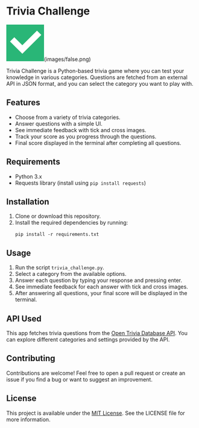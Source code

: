 # Trivia Challenge

![Trick and Cross Images](images/true.png)(images/false.png)

Trivia Challenge is a Python-based trivia game where you can test your knowledge in various categories. Questions are fetched from an external API in JSON format, and you can select the category you want to play with.

## Features

- Choose from a variety of trivia categories.
- Answer questions with a simple UI.
- See immediate feedback with tick and cross images.
- Track your score as you progress through the questions.
- Final score displayed in the terminal after completing all questions.

## Requirements

- Python 3.x
- Requests library (install using `pip install requests`)

## Installation

1. Clone or download this repository.
2. Install the required dependencies by running:
    ```
    pip install -r requirements.txt
    ```

## Usage

1. Run the script `trivia_challenge.py`.
2. Select a category from the available options.
3. Answer each question by typing your response and pressing enter.
4. See immediate feedback for each answer with tick and cross images.
5. After answering all questions, your final score will be displayed in the terminal.

## API Used

This app fetches trivia questions from the [Open Trivia Database API]([https://opentdb.com/](https://opentdb.com/api.php)). You can explore different categories and settings provided by the API.

## Contributing

Contributions are welcome! Feel free to open a pull request or create an issue if you find a bug or want to suggest an improvement.

## License

This project is available under the [MIT License](LICENSE). See the LICENSE file for more information.
